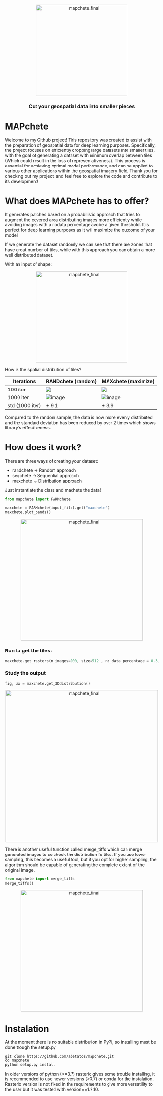 <p align="center">
  <img width="300" alt="mapchete_final" src="https://user-images.githubusercontent.com/76526314/219464092-ee4e075c-c8c7-4d39-8017-cb0ede17248f.png">
</p>

<h3 align="center">
    <p>Cut your geospatial data into smaller pieces</p>
</h3>

# MAPchete

Welcome to my Github project! This repository was created to assist with the preparation of geospatial data for deep learning purposes. Specifically, the project focuses on efficiently cropping large datasets into smaller tiles, with the goal of generating a dataset with minimum overlap between tiles (Which could result in the loss of representativeness). This process is essential for achieving optimal model performance, and can be applied to various other applications within the geospatial imagery field. Thank you for checking out my project, and feel free to explore the code and contribute to its development!

# What does MAPchete has to offer?

It generates patches based on a probabilistic approach that tries to augment the covered area distributing images more efficiently while avoiding images with a nodata percentage avobe a given threshold. It is perfect for deep learning purposes as it will maximize the outcome of your model! 

If we generate the dataset randomly we can see that there are zones that have great number of tiles, while with this approach you can obtain a more well distributed dataset. 

With an input of shape: 
<p align="center">
  <img width="300" alt="mapchete_final" src="https://user-images.githubusercontent.com/76526314/219682129-756f265c-6f4c-4c20-bc2e-bc5e438f4721.png">
</p>

How is the spatial distribution of tiles? 

Iterations | RANDchete (random) | MAXchete (maximize)
--- | --- | ---
100 iter | ![](https://user-images.githubusercontent.com/76526314/219666167-64e7f0a8-df76-4422-8665-a6f908b0a98b.png) | ![](https://user-images.githubusercontent.com/76526314/219665645-7eefad2e-bc33-43cb-99fa-5374f6c84ea4.png)
1000 iter | ![image](https://user-images.githubusercontent.com/76526314/219706410-985e57b5-5698-49e6-afdb-856fe01c073b.png) | ![image](https://user-images.githubusercontent.com/76526314/219707072-d8134441-64ba-41a3-a23a-74466f6c5bda.png)
std (1000 iter) | &plusmn; 9.1  |  &plusmn; 3.9


Compared to the random sample, the data is now more evenly distributed and the standard deviation has been reduced by over 2 times which shows library's effectiveness.

# How does it work?

There are three ways of creating your dataset: 

- randchete -> Random approach 
- seqchete -> Sequential approach 
- maxchete -> Distribution approach

Just instantiate the class and machete the data!

```python 
from mapchete import FARMchete

maxchete = FARMchete(input_file).get("maxchete")
maxchete.plot_bands()
```

<p align="center">
  <img width="400" alt="mapchete_final" src="https://user-images.githubusercontent.com/76526314/219875276-3a05f852-d68b-4f41-a684-f48147edbda5.png">
</p>

### Run to get the tiles: 

```python
maxchete.get_rasters(n_images=100, size=512 , no_data_percentage = 0.3, output_path="raster_clip", clear_output_path=True)
```

### Study the output
```python 
fig, ax = maxchete.get_3Ddistribution()
```

<p align="center">
  <img width="500" alt="mapchete_final" src="https://user-images.githubusercontent.com/76526314/219876116-ce051ecf-021d-4996-bc1b-e68274f624b1.png">
</p>


There is another useful function called merge_tiffs which can merge generated images to se check the distribution fo tiles. If you use lower sampling, this becomes a useful tool, but if you opt for higher sampling, the algorithm should be capable of generating the complete extent of the original image.

``` python
from mapchete import merge_tiffs
merge_tiffs()
```
<p align="center">
  <img width="400" alt="mapchete_final" src="https://user-images.githubusercontent.com/76526314/219876203-2e36d9b6-9edf-4982-b9ba-c3d8c559c962.png">
</p>

# Instalation

At the moment there is no suitable distribution in PyPi, so installing must be done trough the setup.py
```
git clone https://github.com/abetatos/mapchete.git 
cd mapchete
python setup.py install
```

In older versions of python (<=3.7) rasterio gives some trouble installing, it is recommended to use newer versions (>3.7) or conda for the instalation. Rasterio version is not fixed in the requirements to give more versatility to the user but it was tested with version==1.2.10. 
